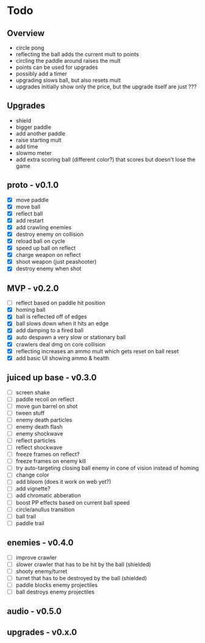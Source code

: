 # Todo

## Overview

- circle pong
- reflecting the ball adds the current mult to points
- circling the paddle around raises the mult
- points can be used for upgrades
- possibly add a timer
- upgrading slows ball, but also resets mult
- upgrades initially show only the price, but the upgrade itself are just ???


## Upgrades

- shield
- bigger paddle
- add another paddle
- raise starting mult
- add time
- slowmo meter
- add extra scoring ball (different color?) that scores but doesn't lose the game

## proto - v0.1.0

- [x] move paddle
- [x] move ball
- [x] reflect ball
- [x] add restart
- [x] add crawling enemies
- [x] destroy enemy on collision 
- [x] reload ball on cycle
- [x] speed up ball on reflect
- [x] charge weapon on reflect
- [x] shoot weapon (just peashooter)
- [x] destroy enemy when shot

## MVP - v0.2.0
- [ ] reflect based on paddle hit position
- [x] homing ball
- [x] ball is reflected off of edges
- [x] ball slows down when it hits an edge
- [x] add damping to a fired ball
- [x] auto despawn a very slow or stationary ball
- [x] crawlers deal dmg on core collision
- [x] reflecting increases an ammo mult which gets reset on ball reset
- [x] add basic UI showing ammo & health

## juiced up base - v0.3.0

- [ ] screen shake
- [ ] paddle recoil on reflect
- [ ] move gun barrel on shot
- [ ] tween stuff
- [ ] enemy death particles
- [ ] enemy death flash
- [ ] enemy shockwave
- [ ] reflect particles
- [ ] reflect shockwave
- [ ] freeze frames on reflect?
- [ ] freeze frames on enemy kill
- [ ] try auto-targeting closing ball enemy in cone of vision instead of homing
- [ ] change color
- [ ] add bloom (does it work on web yet?)
- [ ] add vignette?
- [ ] add chromatic abberation
- [ ] boost PP effects based on current ball speed
- [ ] circle/anullus transition
- [ ] ball trail
- [ ] paddle trail

## enemies - v0.4.0

- [ ] improve crawler
- [ ] slower crawler that has to be hit by the ball (shielded)
- [ ] shooty enemy/turret
- [ ] turret that has to be destroyed by the ball (shielded)
- [ ] paddle blocks enemy projectiles
- [ ] ball destroys enemy projectiles

## audio - v0.5.0

## upgrades - v0.x.0
